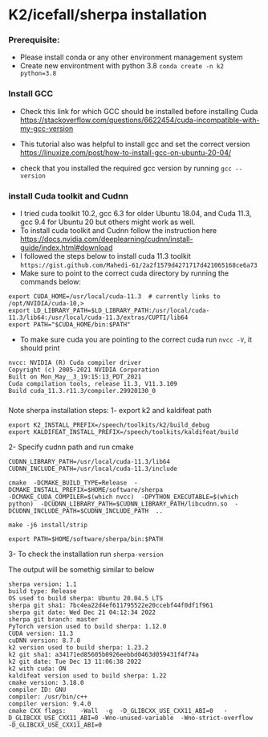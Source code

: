# K2/icefall/sherpa installation

### Prerequisite:
- Please install conda or any other environment management system 
- Create new environtment with python 3.8 `conda create -n k2 python=3.8`

### Install GCC
- Check this link for which GCC should be installed before installing Cuda
https://stackoverflow.com/questions/6622454/cuda-incompatible-with-my-gcc-version

- This tutorial also was helpful to install gcc and set the correct version
https://linuxize.com/post/how-to-install-gcc-on-ubuntu-20-04/

- check that you installed the required gcc version by running `gcc --version`


### install Cuda toolkit and Cudnn
- I tried cuda toolkit 10.2, gcc 6.3 for older Ubuntu 18.04, and Cuda 11.3, gcc 9.4 for Ubuntu 20 but others might work as well.
- To install cuda toolkit and Cudnn follow the instruction here https://docs.nvidia.com/deeplearning/cudnn/install-guide/index.html#download
- I followed the steps below to install cuda 11.3 toolkit
`https://gist.github.com/Mahedi-61/2a2f1579d4271717d421065168ce6a73`
- Make sure to point to the correct cuda directory by running the commands below:
```
export CUDA_HOME=/usr/local/cuda-11.3  # currently links to /opt/NVIDIA/cuda-10,>
export LD_LIBRARY_PATH=$LD_LIBRARY_PATH:/usr/local/cuda-11.3/lib64:/usr/local/cuda-11.3/extras/CUPTI/lib64
export PATH="$CUDA_HOME/bin:$PATH"
```
- To make sure cuda you are pointing to the correct cuda run `nvcc -V`, it should print
```
nvcc: NVIDIA (R) Cuda compiler driver
Copyright (c) 2005-2021 NVIDIA Corporation
Built on Mon_May__3_19:15:13_PDT_2021
Cuda compilation tools, release 11.3, V11.3.109
Build cuda_11.3.r11.3/compiler.29920130_0
```

###



Note
sherpa installation steps:
1- export k2 and kaldifeat path
```
export K2_INSTALL_PREFIX=/speech/toolkits/k2/build_debug
export KALDIFEAT_INSTALL_PREFIX=/speech/toolkits/kaldifeat/build
```

2- Specify cudnn path and run cmake

```
CUDNN_LIBRARY_PATH=/usr/local/cuda-11.3/lib64
CUDNN_INCLUDE_PATH=/usr/local/cuda-11.3/include

cmake  -DCMAKE_BUILD_TYPE=Release  -DCMAKE_INSTALL_PREFIX=$HOME/software/sherpa  
-DCMAKE_CUDA_COMPILER=$(which nvcc)  -DPYTHON_EXECUTABLE=$(which python)  -DCUDNN_LIBRARY_PATH=$CUDNN_LIBRARY_PATH/libcudnn.so  -DCUDNN_INCLUDE_PATH=$CUDNN_INCLUDE_PATH  ..

make -j6 install/strip

export PATH=$HOME/software/sherpa/bin:$PATH
```
3- To check the installation run 
`sherpa-version`

The output will be somethig similar to below

```
sherpa version: 1.1
build type: Release
OS used to build sherpa: Ubuntu 20.04.5 LTS
sherpa git sha1: 7bc4ea22d4ef611795522e20ccebf44f0df1f961
sherpa git date: Wed Dec 21 04:12:34 2022
sherpa git branch: master
PyTorch version used to build sherpa: 1.12.0
CUDA version: 11.3
cuDNN version: 8.7.0
k2 version used to build sherpa: 1.23.2
k2 git sha1: a34171ed85605b0926eebbd0463d059431f4f74a
k2 git date: Tue Dec 13 11:06:38 2022
k2 with cuda: ON
kaldifeat version used to build sherpa: 1.22
cmake version: 3.18.0
compiler ID: GNU
compiler: /usr/bin/c++
compiler version: 9.4.0
cmake CXX flags:    -Wall  -g  -D_GLIBCXX_USE_CXX11_ABI=0   -D_GLIBCXX_USE_CXX11_ABI=0 -Wno-unused-variable  -Wno-strict-overflow   -D_GLIBCXX_USE_CXX11_ABI=0
```
